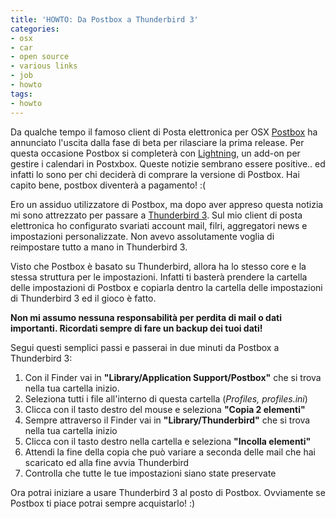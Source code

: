 ```yaml
---
title: 'HOWTO: Da Postbox a Thunderbird 3'
categories:
- osx
- car
- open source
- various links
- job
- howto
tags:
- howto
---
```

Da qualche tempo il famoso client di Posta elettronica per OSX
[Postbox](http://www.postbox-inc.com/) ha annunciato l'uscita dalla fase di
beta per rilasciare la prima release. Per questa occasione Postbox si
completerà con [Lightning](http://www.postbox-inc.com/extensions/lightning),
un add-on per gestire i calendari in Postxbox. Queste notizie sembrano essere
positive.. ed infatti lo sono per chi deciderà di comprare la versione di
Postbox. Hai capito bene, postbox diventerà a pagamento! :(

Ero un assiduo utilizzatore di Postbox, ma dopo aver appreso questa notizia mi
sono attrezzato per passare a [Thunderbird
3](http://www.mozillamessaging.com/en-US/thunderbird/early_releases/downloads/).
Sul mio client di posta elettronica
ho configurato svariati account mail, filri, aggregatori news e impostazioni
personalizzate. Non avevo assolutamente voglia di reimpostare tutto a mano in
Thunderbird 3.

Visto che Postbox è basato su Thunderbird, allora ha lo stesso core e la
stessa struttura per le impostazioni. Infatti ti basterà prendere la cartella
delle impostazioni di Postbox e copiarla dentro la cartella delle impostazioni
di Thunderbird 3 ed il gioco è fatto.

**Non mi assumo nessuna responsabilità per perdita di mail o dati importanti. Ricordati sempre di fare un backup dei tuoi dati!**

Segui questi semplici passi e passerai in due minuti da Postbox a Thunderbird 3:

  1. Con il Finder vai in **"Library/Application Support/Postbox"** che si trova nella tua cartella inizio.
  2. Seleziona tutti i file all'interno di questa cartella (_Profiles, profiles.ini_)
  3. Clicca con il tasto destro del mouse e seleziona **"Copia 2 elementi"**
  4. Sempre attraverso il Finder vai in **"Library/Thunderbird"** che si trova nella tua cartella inizio
  5. Clicca con il tasto destro nella cartella e seleziona **"Incolla elementi"**
  6. Attendi la fine della copia che può variare a seconda delle mail che hai scaricato ed alla fine avvia Thunderbird
  7. Controlla che tutte le tue impostazioni siano state preservate
  

Ora potrai iniziare a usare Thunderbird 3 al posto di Postbox. Ovviamente se
Postbox ti piace potrai sempre acquistarlo! :)
